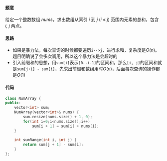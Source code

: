 #### 题意

给定一个整数数组  *nums*，求出数组从索引 *i* 到 *j* (*i* ≤ *j*) 范围内元素的总和，包含 *i, j* 两点。

#### 思路

- 如果是暴力法，每次查询的时候都要遍历`i-->j`，进行求和，复杂度是$O(n)$。题目明确说了会多次调用，所以这个暴力法是会超时的
- 引入前缀和的思想，用`sum[i]`表示`[0..i-1]`的区间和，那么`[i, j]`的区间和就是`sum[j+1] - sum[i]`，先求出前缀和数组用时$O(n)$，后面每次查询的操作都是$O(1)$

#### 代码

```c++
class NumArray {
public:
    vector<int> sum;
    NumArray(vector<int>& nums) {
        sum.resize(nums.size() + 1, 0);
        for(int i=0;i<nums.size();i++)
            sum[i + 1] = sum[i] + nums[i];
    }
    
    int sumRange(int i, int j) {
        return sum[j + 1] - sum[i];
    }
};
```

